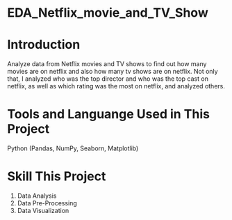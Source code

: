 # EDA_Netflix_movie_and_TV_Show
# Introduction
Analyze data from Netflix movies and TV shows to find out how many movies are on netflix and also how many tv shows are on netflix. Not only that, I analyzed who was the top director and who was the top cast on netflix, as well as which rating was the most on netflix, and analyzed others.
# Tools and Languange Used in This Project
Python (Pandas, NumPy, Seaborn, Matplotlib)
# Skill This Project
1. Data Analysis
2. Data Pre-Processing
3. Data Visualization
